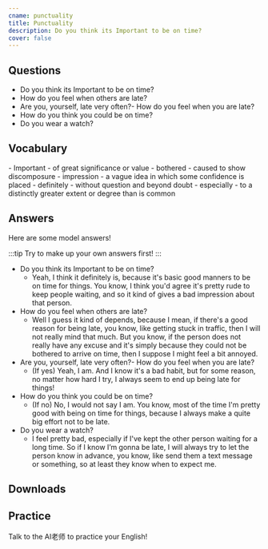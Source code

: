 ```yaml
---
cname: punctuality
title: Punctuality
description: Do you think its Important to be on time?
cover: false
---
```

<banner></banner>

## Questions

- Do you think its Important to be on time?
- How do you feel when others are late?
- Are you, yourself, late very often?- How do you feel when you are late?
- How do you think you could be on time?
- Do you wear a watch?

## Vocabulary

<vocab-list>
- Important
  - of great significance or value
- bothered
  - caused to show discomposure
- impression
  - a vague idea in which some confidence is placed
- definitely
  - without question and beyond doubt
- especially
  - to a distinctly greater extent or degree than is common

<!-- blank -->

</vocab-list>

## Answers
Here are some model answers!

:::tip
Try to make up your own answers first!
:::

- Do you think its Important to be on time?
  - Yeah, I think it definitely is, because it&#39;s basic good manners to be on time for things. You know, I think you&#39;d agree it&#39;s pretty rude to keep people waiting, and so it kind of gives a bad impression about that person.
- How do you feel when others are late?
  - Well I guess it kind of depends, because I mean, if there&#39;s a good reason for being late, you know, like getting stuck in traffic, then I will not really mind that much. But you know, if the person does not really have any excuse and it&#39;s simply because they could not be bothered to arrive on time, then I suppose I might feel a bit annoyed.
- Are you, yourself, late very often?- How do you feel when you are late?
  - (If yes) Yeah, I am. And I know it&#39;s a bad habit, but for some reason, no matter how hard I try, I always seem to end up being late for things!
- How do you think you could be on time?
  - (If no) No, I would not say I am. You know, most of the time I&#39;m pretty good with being on time for things, because I always make a quite big effort not to be late.
- Do you wear a watch?
  - I feel pretty bad, especially if I&#39;ve kept the other person waiting for a long time. So if I know I’m gonna be late, I will always try to let the person know in advance, you know, like send them a text message or something, so at least they know when to expect me.

## Downloads
<downloads></downloads>

## Practice
Talk to the AI老师 to practice your English!
<qrfooter></qrfooter>




